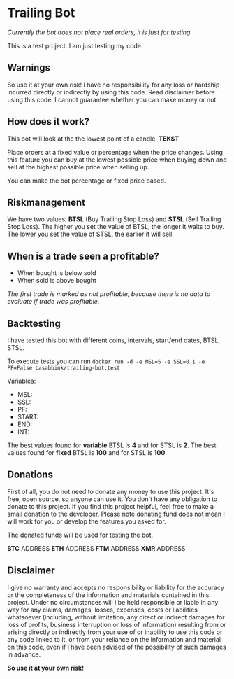 # Trailing Bot

*Currently the bot does not place real orders, it is just for testing*

This is a test project. I am just testing my code.

## Warnings 

So use it at your own risk! I have no responsibility for any loss or hardship incurred directly or indirectly by using this code. Read disclaimer before using this code. I cannot guarantee whether you can make money or not.

## How does it work?

This bot will look at the the lowest point of a candle. **TEKST**

Place orders at a fixed value or percentage when the price changes. Using this feature you can buy at the lowest possible price when buying down and sell at the highest possible price when selling up.

You can make the bot percentage or fixed price based.

## Riskmanagement

We have two values: **BTSL** (Buy Trailing Stop Loss) and **STSL** (Sell Trailing Stop Loss).
The higher you set the value of BTSL, the longer it waits to buy.
The lower you set the value of STSL, the earlier it will sell.

## When is a trade seen a profitable?

- When bought is below sold
- When sold is above bought

*The first trade is marked as not profitable, because there is no data to evaluate if trade was profitable.*

## Backtesting

I have tested this bot with different coins, intervals, start/end dates, BTSL, STSL.

To execute tests you can run `docker run -d -e MSL=5 -e SSL=0.1 -e PF=False basabbink/trailing-bot:test`

Variables:
- MSL:
- SSL:
- PF:
- START:
- END:
- INT:

The best values found for **variable** BTSL is **4** and for STSL is **2**.
The best values found for **fixed** BTSL is **100** and for STSL is **100**.

## Donations

First of all, you do not need to donate any money to use this project. It's free, open source, so anyone can use it. You don't have any obligation to donate to this project. If you find this project helpful, feel free to make a small donation to the developer. Please note donating fund does not mean I will work for you or develop the features you asked for.

The donated funds will be used for testing the bot.

**BTC** ADDRESS
**ETH** ADDRESS
**FTM** ADDRESS
**XMR** ADDRESS

## Disclaimer

I give no warranty and accepts no responsibility or liability for the accuracy or the completeness of the information and materials contained in this project. Under no circumstances will I be held responsible or liable in any way for any claims, damages, losses, expenses, costs or liabilities whatsoever (including, without limitation, any direct or indirect damages for loss of profits, business interruption or loss of information) resulting from or arising directly or indirectly from your use of or inability to use this code or any code linked to it, or from your reliance on the information and material on this code, even if I have been advised of the possibility of such damages in advance.

**So use it at your own risk!**
